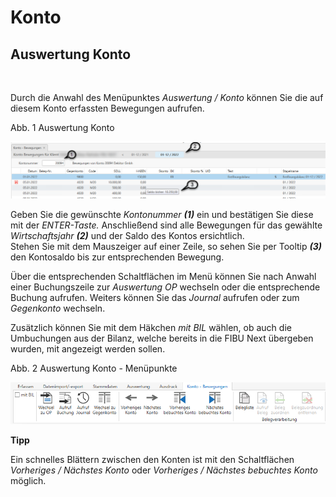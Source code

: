 # Konto

## Auswertung Konto

&nbsp;

Durch die Anwahl des Menüpunktes *Auswertung / Konto* können Sie die auf diesem Konto erfassten Bewegungen aufrufen.

Abb. 1 Auswertung Konto

![Image](<lib/NeuesElement163.png>)

Geben Sie die gewünschte *Kontonummer **(1)*** ein und bestätigen Sie diese mit der *ENTER-Taste.* Anschließend sind alle Bewegungen für das gewählte *Wirtschaftsjahr **(2)*** und der Saldo des Kontos ersichtlich.\
Stehen Sie mit dem Mauszeiger auf einer Zeile, so sehen Sie per Tooltip ***(3)*** den Kontosaldo bis zur entsprechenden Bewegung.

Über die entsprechenden Schaltflächen im Menü können Sie nach Anwahl einer Buchungszeile zur *Auswertung OP* wechseln oder die entsprechende Buchung aufrufen. Weiters können Sie das *Journal* aufrufen oder zum *Gegenkonto* wechseln.

Zusätzlich können Sie mit dem Häkchen *mit BIL* wählen, ob auch die Umbuchungen aus der Bilanz, welche bereits in die FIBU Next übergeben wurden, mit angezeigt werden sollen.

Abb. 2 Auswertung Konto - Menüpunkte

![Image](<lib/NeuesElement162.png>)

**Tipp**

Ein schnelles Blättern zwischen den Konten ist mit den Schaltflächen *Vorheriges / Nächstes Konto* oder *Vorheriges / Nächstes bebuchtes Konto* möglich.
